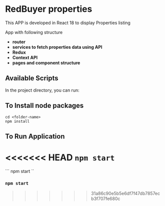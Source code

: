 # RedBuyer properties

This APP is developed in React 18 to display Properties listing

App with following structure

- **router**
- **services to fetch properties data using API**
- **Redux**
- **Context API**
- **pages and component structure**

## Available Scripts

In the project directory, you can run:

## To Install node packages
```cd <folder-name>```<br />
``` npm install ```

## To Run Application<br />
<<<<<<< HEAD
``` npm start ```
=======
``` npm start ``

### `npm start`
>>>>>>> 31a86c90e5b5e6df7f47db7857ecb3f707fe680c
